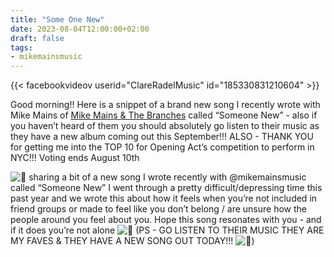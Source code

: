 ```yaml
---
title: "Some One New"
date: 2023-08-04T12:00:00+02:00
draft: false
tags:
- mikemainsmusic
---
```


{{< facebookvideov userid="ClareRadelMusic" id="185330831210604" >}}

Good morning!! Here is a snippet of a brand new song I recently wrote with Mike Mains of [Mike Mains & The Branches](https://www.facebook.com/mikemainsmusic?__cft__[0]=AZWWkAejTK_I7bD9-Q1hdGsE3_Whda7xt66Gv32w7aNJd24vNAL6zbdv2FpfcTRlNP6CV7xYktNh49b9IrAzM6GWaKB81hZmwan-zPDV_FJyKEFuvZNazixfohdN8IJ5u4OViG_gSIrF6bYW14JWTywPvsHbIdlqZpQ97sGCWJYUj0aNdknXtHIvc2cpgT-ZavpR4hpLF9qs715uzNL4lcZJetLMdlOukY8Me_zriXd7PA&__tn__=-]K-R) called “Someone New” - also if you haven’t heard of them you should absolutely go listen to their music as they have a new album coming out this September!!! ALSO - THANK YOU for getting me into the TOP 10 for Opening Act’s competition to perform in NYC!!! Voting ends August 10th

![🥲](https://static.xx.fbcdn.net/images/emoji.php/v9/tec/1/16/1f972.png) sharing a bit of a new song I wrote recently with @mikemainsmusic called “Someone New” I went through a pretty difficult/depressing time this past year and we wrote this about how it feels when you’re not included in friend groups or made to feel like you don’t belong / are unsure how the people around you feel about you. Hope this song resonates with you - and if it does you’re not alone ![🤍](https://static.xx.fbcdn.net/images/emoji.php/v9/tc5/1/16/1f90d.png) (PS - GO LISTEN TO THEIR MUSIC THEY ARE MY FAVES & THEY HAVE A NEW SONG OUT TODAY!!! ![🎉](https://static.xx.fbcdn.net/images/emoji.php/v9/t8c/1/16/1f389.png))